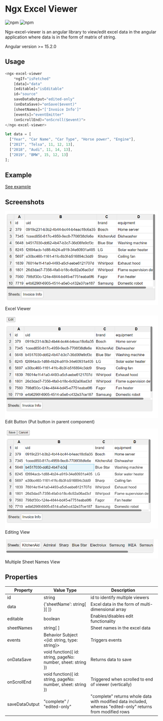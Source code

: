 # Ngx Excel Viewer

![npm](https://img.shields.io/npm/v/ngx-excel-viewer.svg)
![npm](https://img.shields.io/npm/dm/ngx-excel-viewer.svg)

Ngx-excel-viewer is an angular library to view/edit excel data in the angular application where data is in the form of matrix of string.

Angular version >= 15.2.0

## Usage
```typescript
<ngx-excel-viewer 
    *ngIf="isFetched" 
    [data]="data" 
    [editable]="isEditable" 
    id="source" 
    saveDataOutput="edited-only"
    (onDataSave)="onSave($event)" 
    [sheetNames]="['Invoice Info']"
    [events]="eventEmitter"
    (onScrollEnd)="onScroll($event)">
</ngx-excel-viewer>
```

```typescript
let data = [
  ["Year", "Car Name", "Car Type", "Horse power", "Engine"],
  ["2017", "Telsa", 11, 12, 13],
  ["2018", "Audi", 11, 14, 13],
  ["2019", "BMW", 15, 12, 13]
];
```

## Example

[See example](./src/app/)

## Screenshots

![View](src/assets/view.png)
Excel Viewer

![Actions](src/assets/edit_button.png)
Edit Button (Put button in parent component)

![Editing](src/assets/editing.png)
Editing View

![Sheets](src/assets/sheets.png)
Multiple Sheet Names View

## Properties

| Property | Value Type  | Description |
| -------- | --------    | --------    |
| id       | string      | id to identify multiple viewers      |
| data     | {'sheetName': string[ ][ ]} | Excel data in the form of multi-dimensional array   |
| editable | boolean     | Enables/disables edit functionality      |
| sheetNames | string[ ]    | Sheet names in the excel data   |
| events | Behavior Subject <{id: string, type: string}> | Triggers events   |
| onDataSave | void function({ id: string, pageNo: number, sheet: string }) | Returns data to save |
| onScrollEnd | void function({ id: string, pageNo: number, sheet: string }) | Triggered when scrolled to end of viewer (vertically) |
| saveDataOutput | "complete" / "edited-only" | "complete" returns whole data with modified data included, whereas "edited-only" returns from modified rows |